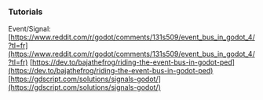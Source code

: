 ### Tutorials

Event/Signal:
[https://www.reddit.com/r/godot/comments/131s509/event_bus_in_godot_4/?tl=fr](https://www.reddit.com/r/godot/comments/131s509/event_bus_in_godot_4/?tl=fr)
[https://dev.to/bajathefrog/riding-the-event-bus-in-godot-ped](https://dev.to/bajathefrog/riding-the-event-bus-in-godot-ped)
[https://gdscript.com/solutions/signals-godot/](https://gdscript.com/solutions/signals-godot/)
